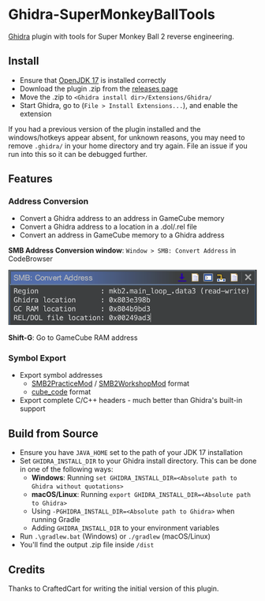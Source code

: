 # Ghidra-SuperMonkeyBallTools

[Ghidra](https://github.com/NationalSecurityAgency/ghidra) plugin with tools for Super Monkey Ball 2 reverse engineering.

## Install

- Ensure that [OpenJDK 17](https://adoptium.net/temurin/releases/?version=17) is installed correctly
- Download the plugin .zip from the [releases page](https://github.com/ComplexPlane/Ghidra-SuperMonkeyBallTools/releases)
- Move the .zip to `<Ghidra install dir>/Extensions/Ghidra/`
- Start Ghidra, go to (`File > Install Extensions...`), and enable the extension

If you had a previous version of the plugin installed and the windows/hotkeys appear absent, for unknown reasons, you may need to remove `.ghidra/` in your home directory and try again. File an issue if you run into this so it can be debugged further.

## Features

### Address Conversion

- Convert a Ghidra address to an address in GameCube memory
- Convert a Ghidra address to a location in a .dol/.rel file
- Convert an address in GameCube memory to a Ghidra address

**SMB Address Conversion window**: `Window > SMB: Convert Address` in CodeBrowser

![Convert address window](doc/convert-address-window.png)

**Shift-G**: Go to GameCube RAM address

### Symbol Export

- Export symbol addresses
  - [SMB2PracticeMod](https://github.com/ComplexPlane/SMB2PracticeMod) / [SMB2WorkshopMod](https://github.com/TheBombSquad/SMB2WorkshopMod) format
  - [cube_code](https://gitlab.com/CraftedCart/cube_code) format
- Export complete C/C++ headers - much better than Ghidra's built-in support

## Build from Source

- Ensure you have `JAVA_HOME` set to the path of your JDK 17 installation
- Set `GHIDRA_INSTALL_DIR` to your Ghidra install directory. This can be done in one of the following ways:
    - **Windows**: Running `set GHIDRA_INSTALL_DIR=<Absolute path to Ghidra without quotations>`
    - **macOS/Linux**: Running `export GHIDRA_INSTALL_DIR=<Absolute path to Ghidra>`
    - Using `-PGHIDRA_INSTALL_DIR=<Absolute path to Ghidra>` when running Gradle
    - Adding `GHIDRA_INSTALL_DIR` to your environment variables
- Run `.\gradlew.bat` (Windows) or `./gradlew` (macOS/Linux)
- You'll find the output .zip file inside `/dist`

## Credits

Thanks to CraftedCart for writing the initial version of this plugin.
